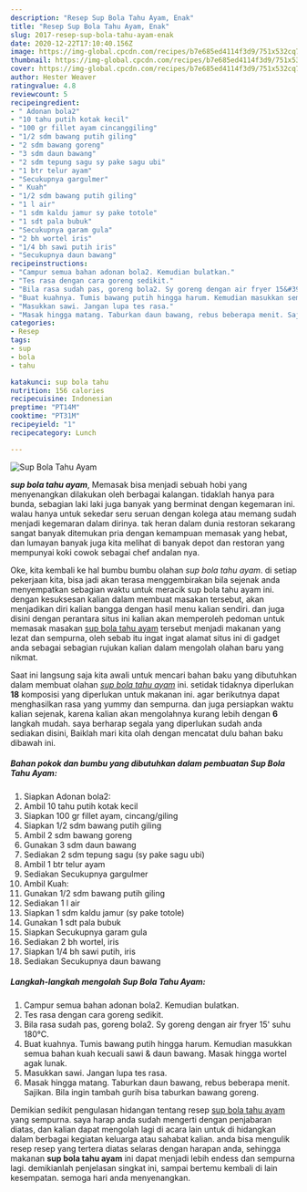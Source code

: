 ```yaml
---
description: "Resep Sup Bola Tahu Ayam, Enak"
title: "Resep Sup Bola Tahu Ayam, Enak"
slug: 2017-resep-sup-bola-tahu-ayam-enak
date: 2020-12-22T17:10:40.156Z
image: https://img-global.cpcdn.com/recipes/b7e685ed4114f3d9/751x532cq70/sup-bola-tahu-ayam-foto-resep-utama.jpg
thumbnail: https://img-global.cpcdn.com/recipes/b7e685ed4114f3d9/751x532cq70/sup-bola-tahu-ayam-foto-resep-utama.jpg
cover: https://img-global.cpcdn.com/recipes/b7e685ed4114f3d9/751x532cq70/sup-bola-tahu-ayam-foto-resep-utama.jpg
author: Hester Weaver
ratingvalue: 4.8
reviewcount: 5
recipeingredient:
- " Adonan bola2"
- "10 tahu putih kotak kecil"
- "100 gr fillet ayam cincanggiling"
- "1/2 sdm bawang putih giling"
- "2 sdm bawang goreng"
- "3 sdm daun bawang"
- "2 sdm tepung sagu sy pake sagu ubi"
- "1 btr telur ayam"
- "Secukupnya gargulmer"
- " Kuah"
- "1/2 sdm bawang putih giling"
- "1 l air"
- "1 sdm kaldu jamur sy pake totole"
- "1 sdt pala bubuk"
- "Secukupnya garam gula"
- "2 bh wortel iris"
- "1/4 bh sawi putih iris"
- "Secukupnya daun bawang"
recipeinstructions:
- "Campur semua bahan adonan bola2. Kemudian bulatkan."
- "Tes rasa dengan cara goreng sedikit."
- "Bila rasa sudah pas, goreng bola2. Sy goreng dengan air fryer 15&#39; suhu 180°C."
- "Buat kuahnya. Tumis bawang putih hingga harum. Kemudian masukkan semua bahan kuah kecuali sawi &amp; daun bawang. Masak hingga wortel agak lunak."
- "Masukkan sawi. Jangan lupa tes rasa."
- "Masak hingga matang. Taburkan daun bawang, rebus beberapa menit. Sajikan. Bila ingin tambah gurih bisa taburkan bawang goreng."
categories:
- Resep
tags:
- sup
- bola
- tahu

katakunci: sup bola tahu 
nutrition: 156 calories
recipecuisine: Indonesian
preptime: "PT14M"
cooktime: "PT31M"
recipeyield: "1"
recipecategory: Lunch

---
```



![Sup Bola Tahu Ayam](https://img-global.cpcdn.com/recipes/b7e685ed4114f3d9/751x532cq70/sup-bola-tahu-ayam-foto-resep-utama.jpg)

<b><i>sup bola tahu ayam</i></b>, Memasak bisa menjadi sebuah hobi yang menyenangkan dilakukan oleh berbagai kalangan. tidaklah hanya para bunda, sebagian laki laki juga banyak yang berminat dengan kegemaran ini. walau hanya untuk sekedar seru seruan dengan kolega atau memang sudah menjadi kegemaran dalam dirinya. tak heran dalam dunia restoran sekarang sangat banyak ditemukan pria dengan kemampuan memasak yang hebat, dan lumayan banyak juga kita melihat di banyak depot dan restoran yang mempunyai koki cowok sebagai chef andalan nya.



Oke, kita kembali ke hal bumbu bumbu olahan <i>sup bola tahu ayam</i>. di setiap pekerjaan kita, bisa jadi akan terasa menggembirakan bila sejenak anda menyempatkan sebagian waktu untuk meracik sup bola tahu ayam ini. dengan kesuksesan kalian dalam membuat masakan tersebut, akan menjadikan diri kalian bangga dengan hasil menu kalian sendiri. dan juga disini dengan perantara situs ini kalian akan memperoleh pedoman untuk memasak masakan <u>sup bola tahu ayam</u> tersebut menjadi makanan yang lezat dan sempurna, oleh sebab itu ingat ingat alamat situs ini di gadget anda sebagai sebagian rujukan kalian dalam mengolah olahan baru yang nikmat.


Saat ini langsung saja kita awali untuk mencari bahan baku yang dibutuhkan dalam membuat olahan <u><i>sup bola tahu ayam</i></u> ini. setidak tidaknya diperlukan <b>18</b> komposisi yang diperlukan untuk makanan ini. agar berikutnya dapat menghasilkan rasa yang yummy dan sempurna. dan juga persiapkan waktu kalian sejenak, karena kalian akan mengolahnya kurang lebih dengan <b>6</b> langkah mudah. saya berharap segala yang diperlukan sudah anda sediakan disini, Baiklah mari kita olah dengan mencatat dulu bahan baku dibawah ini.

<!--inarticleads1-->

##### Bahan pokok dan bumbu yang dibutuhkan dalam pembuatan Sup Bola Tahu Ayam:

1. Siapkan  Adonan bola2:
1. Ambil 10 tahu putih kotak kecil
1. Siapkan 100 gr fillet ayam, cincang/giling
1. Siapkan 1/2 sdm bawang putih giling
1. Ambil 2 sdm bawang goreng
1. Gunakan 3 sdm daun bawang
1. Sediakan 2 sdm tepung sagu (sy pake sagu ubi)
1. Ambil 1 btr telur ayam
1. Sediakan Secukupnya gargulmer
1. Ambil  Kuah:
1. Gunakan 1/2 sdm bawang putih giling
1. Sediakan 1 l air
1. Siapkan 1 sdm kaldu jamur (sy pake totole)
1. Gunakan 1 sdt pala bubuk
1. Siapkan Secukupnya garam gula
1. Sediakan 2 bh wortel, iris
1. Siapkan 1/4 bh sawi putih, iris
1. Sediakan Secukupnya daun bawang




<!--inarticleads2-->

##### Langkah-langkah mengolah Sup Bola Tahu Ayam:

1. Campur semua bahan adonan bola2. Kemudian bulatkan.
1. Tes rasa dengan cara goreng sedikit.
1. Bila rasa sudah pas, goreng bola2. Sy goreng dengan air fryer 15&#39; suhu 180°C.
1. Buat kuahnya. Tumis bawang putih hingga harum. Kemudian masukkan semua bahan kuah kecuali sawi &amp; daun bawang. Masak hingga wortel agak lunak.
1. Masukkan sawi. Jangan lupa tes rasa.
1. Masak hingga matang. Taburkan daun bawang, rebus beberapa menit. Sajikan. Bila ingin tambah gurih bisa taburkan bawang goreng.




Demikian sedikit pengulasan hidangan tentang resep <u>sup bola tahu ayam</u> yang sempurna. saya harap anda sudah mengerti dengan penjabaran diatas, dan kalian dapat mengolah lagi di acara lain untuk di hidangkan dalam berbagai kegiatan keluarga atau sahabat kalian. anda bisa mengulik resep resep yang tertera diatas selaras dengan harapan anda, sehingga makanan <b>sup bola tahu ayam</b> ini dapat menjadi lebih endess dan sempurna lagi. demikianlah penjelasan singkat ini, sampai bertemu kembali di lain kesempatan. semoga hari anda menyenangkan.
